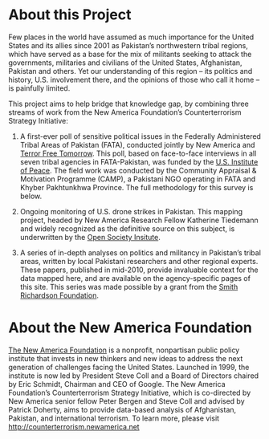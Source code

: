 # About this Project
Few places in the world have assumed as much importance for the United States and its allies since 2001 as Pakistan’s northwestern tribal regions, which have served as a base for the mix of militants seeking to attack the governments, militaries and civilians of the United States, Afghanistan, Pakistan and others. Yet our understanding of this region – its politics and history, U.S. involvement there, and the opinions of those who call it home – is painfully limited.  

This project aims to help bridge that knowledge gap, by combining three streams of work from the New America Foundation’s Counterterrorism Strategy Initiative: 

1. A first-ever poll of sensitive political issues in the Federally Administered Tribal Areas of Pakistan (FATA), conducted jointly by New America and [Terror Free Tomorrow](http://www.terrorfreetomorrow.org).  This poll, based on face-to-face interviews in all seven tribal agencies in FATA-Pakistan, was funded by the [U.S. Institute of Peace](http://www.usip.org/).  The field work was conducted by the Community Appraisal & Motivation Programme (CAMP), a Pakistani NGO operating in FATA and Khyber Pakhtunkhwa Province. The full methodology for this survey is below. 

2. Ongoing monitoring of U.S. drone strikes in Pakistan.  This mapping project, headed by New America Research Fellow Katherine Tiedemann and widely recognized as the definitive source on this subject, is underwritten by the [Open Society Insitute](http://www.soros.org/). 

3. A series of in-depth analyses on politics and militancy in Pakistan’s tribal areas, written by local Pakistani researchers and other regional experts.  These papers, published in mid-2010, provide invaluable context for the data mapped here, and are available on the agency-specific pages of this site.  This series was made possible by a grant from the [Smith Richardson Foundation](http://www.srf.org/). 

# About the New America Foundation

[The New America Foundation](http://newamerica.net/) is a nonprofit, nonpartisan public policy institute that invests in new thinkers and new ideas to address the next generation of challenges facing the United States. Launched in 1999, the institute is now led by President Steve Coll and a Board of Directors chaired by Eric Schmidt, Chairman and CEO of Google. The New America Foundation’s Counterterrorism Strategy Initiative, which is co-directed by New America senior fellow Peter Bergen and Steve Coll and advised by Patrick Doherty, aims to provide data-based analysis of Afghanistan, Pakistan, and international terrorism. To learn more, please visit http://counterterrorism.newamerica.net